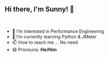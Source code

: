 ## Hi there, I'm Sunny! 👋

<br />

- 👀 I’m interested in Performance Engineering
- 🌱 I’m currently learning Python & JMeter
- 📫 How to reach me ... No need
- 😄  Pronouns: **He/Him**

<!---
sunny-828552/sunny-828552 is a ✨ special ✨ repository because its `README.md` (this file) appears on your GitHub profile.
You can click the Preview link to take a look at your changes.
--->
